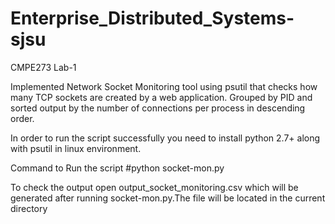 # Enterprise_Distributed_Systems-sjsu
CMPE273 Lab-1

Implemented Network Socket Monitoring tool using psutil that checks how many TCP sockets are created by a web application.
Grouped by PID and sorted output by the number of connections per process in descending order.

In order to run the script successfully you need to install python 2.7+ along with psutil in linux environment.

Command to Run the script
#python socket-mon.py

To check the output open output_socket_monitoring.csv which will be generated after running socket-mon.py.The file will be located in the current directory
